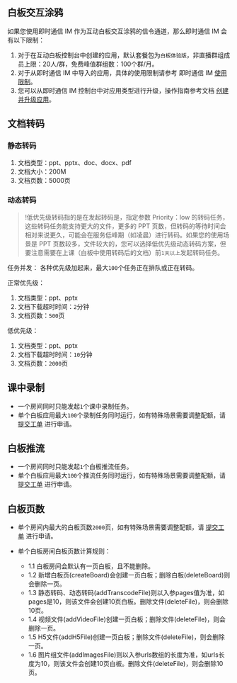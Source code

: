 ## 白板交互涂鸦

如果您使用即时通信 IM 作为互动白板交互涂鸦的信令通道，那么即时通信 IM 会有以下限制：

1. 对于在互动白板控制台中创建的应用，默认套餐包为`白板体验版`，非直播群组成员上限：20人/群，免费峰值群组数：100个群/月。
2. 对于从即时通信 IM 中导入的应用，具体的使用限制请参考 即时通信 IM [使用限制](https://cloud.tencent.com/document/product/269/32429)。
3. 您可以从即时通信 IM 控制台中对应用类型进行升级，操作指南参考文档 [创建并升级应用](https://cloud.tencent.com/document/product/269/32577)。



## 文档转码
### 静态转码

1. 文档类型：ppt、pptx、doc、docx、pdf
2. 文档大小：200M
3. 文档页数：5000页

### 动态转码

>!低优先级转码指的是在发起转码是，指定参数 Priority：low 的转码任务，这些转码任务能支持更大的文件，更多的 PPT 页数，但转码的等待时间会相对来说更久，可能会在服务低峰期（如凌晨）进行转码。如果您的使用场景是 PPT 页数较多，文件较大的，您可以选择低优先级动态转码方案，但要注意需要在上课（白板中使用转码后的文档）前`1天以上`发起转码任务。

任务并发：
各种优先级加起来，最大`100`个任务正在排队或正在转码。

正常优先级：
1. 文档类型：ppt、pptx
2. 文档下载超时时间：`2`分钟
3. 文档页数：`500`页

低优先级：
1. 文档类型：ppt、pptx
2. 文档下载超时时间：`10`分钟
3. 文档页数：`2000`页



## 课中录制

- 一个房间同时只能发起`1`个课中录制任务。
- 单个白板应用最大`100`个录制任务同时运行，如有特殊场景需要调整配额，请 [提交工单](https://console.cloud.tencent.com/workorder/category?level1_id=517&level2_id=1112&source=0&data_title=%E4%BA%92%E5%8A%A8%E7%99%BD%E6%9D%BFTIW&step=1) 进行申请。

## 白板推流

- 一个房间同时只能发起`1`个白板推流任务。
- 单个白板应用最大`100`个推流任务同时运行，如有特殊场景需要调整配额，请 [提交工单](https://console.cloud.tencent.com/workorder/category?level1_id=517&level2_id=1112&source=0&data_title=%E4%BA%92%E5%8A%A8%E7%99%BD%E6%9D%BFTIW&step=1) 进行申请。

## 白板页数

- 单个房间内最大的白板页数`2000`页，如有特殊场景需要调整配额，请 [提交工单](https://console.cloud.tencent.com/workorder/category?level1_id=517&level2_id=1112&source=0&data_title=%E4%BA%92%E5%8A%A8%E7%99%BD%E6%9D%BFTIW&step=1) 进行申请。

- 单个白板房间白板页数计算规则：
    * 1.1 白板房间会默认有一页白板，且不能删除。
    * 1.2 新增白板页(createBoard)会创建一页白板；删除白板(deleteBoard)则会删除一页。
    * 1.3 静态转码、动态转码(addTranscodeFile)则以入参pages值为准，如pages是10，则该文件会创建10页白板。删除文件(deleteFile)，则会删除10页。
    * 1.4 视频文件(addVideoFile)创建一页白板；删除文件(deleteFile)，则会删除一页。
    * 1.5 H5文件(addH5File)创建一页白板；删除文件(deleteFile)，则会删除一页。
    * 1.6 图片组文件(addImagesFile)则以入参urls数组的长度为准，如urls长度为10，则该文件会创建10页白板。删除文件(deleteFile)，则会删除10页。